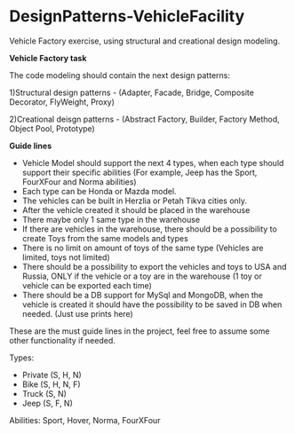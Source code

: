 # DesignPatterns-VehicleFacility
Vehicle Factory exercise, using structural and creational design modeling.

**Vehicle Factory task**

The code modeling should contain the next design patterns:

1)Structural design patterns - (Adapter, Facade, Bridge, Composite Decorator, FlyWeight, Proxy)

2)Creational deisgn patterns - (Abstract Factory, Builder, Factory Method, Object Pool, Prototype)
 
**Guide lines**
- Vehicle Model should support the next 4 types, when each type should support their specific abilities
 (For example, Jeep has the Sport, FourXFour and Norma abilities)
- Each type can be Honda or Mazda model.
- The vehicles can be built in Herzlia or Petah Tikva cities only.
- After the vehicle created it should be placed in the warehouse
- There maybe only 1 same type in the warehouse
- If there are vehicles in the warehouse, there should be a possibility to create Toys from the same models and types
- There is no limit on amount of toys of the same type (Vehicles are limited, toys not limited)
- There should be a possibility to export the vehicles and toys to USA and Russia, ONLY if the vehicle or a toy are in the warehouse
 (1 toy or vehicle can be exported each time)
- There should be a DB support for MySql and MongoDB, 
  when the vehicle is created it should have the possibility to be saved in DB when needed. (Just use prints here)

These are the must guide lines in the project, feel free to assume some other functionality if needed.

Types:
- Private (S, H, N)
- Bike (S, H, N, F)
- Truck (S, N)
- Jeep (S, F, N)

Abilities:
Sport, Hover, Norma, FourXFour






